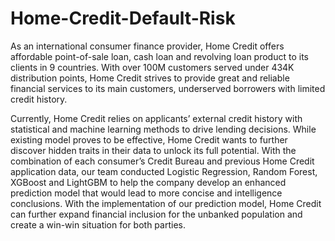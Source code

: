 # Home-Credit-Default-Risk

As an international consumer finance provider, Home Credit offers affordable point-of-sale loan, cash loan and revolving loan product 
to its clients in 9 countries. With over 100M customers served under 434K distribution points, Home Credit strives to provide great and 
reliable financial services to its main customers, underserved borrowers with limited credit history. 




Currently, Home Credit relies on applicants’ external credit history with statistical and machine learning methods to drive lending 
decisions. While existing model proves to be effective, Home Credit wants to further discover hidden traits in their data to unlock 
its full potential. With the combination of each consumer’s Credit Bureau and previous Home Credit application data, our team conducted 
Logistic Regression, Random Forest, XGBoost and LightGBM to help the company develop an enhanced prediction model that would lead to more 
concise and intelligence conclusions. With the implementation of our prediction model, Home Credit can further expand financial inclusion
for the unbanked population and create a win-win situation for both parties. 
